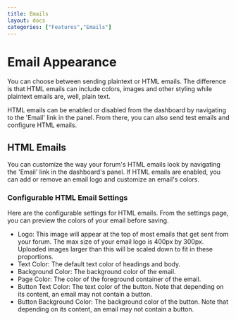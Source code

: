 ```yaml
---
title: Emails
layout: docs
categories: ["Features","Emails"]
---
```


# Email Appearance

You can choose between sending plaintext or HTML emails. The difference is that HTML emails can include colors, images and other styling while plaintext emails are, well, plain text.

HTML emails can be enabled or disabled from the dashboard by navigating to the 'Email' link in the panel. From there, you can also send test emails and configure HTML emails.

## HTML Emails

You can customize the way your forum's HTML emails look by navigating the 'Email' link in the dashboard's panel. If HTML emails are enabled, you can add or remove an email logo and customize an email's colors.

### Configurable HTML Email Settings

Here are the configurable settings for HTML emails. From the settings page, you can preview the colors of your email before saving.

* Logo: This image will appear at the top of most emails that get sent from your forum. The max size of your email logo is 400px by 300px. Uploaded images larger than this will be scaled down to fit in these proportions.
* Text Color: The default text color of headings and body.
* Background Color: The background color of the email.
* Page Color: The color of the foreground container of the email.
* Button Text Color: The text color of the button. Note that depending on its content, an email may not contain a button.
* Button Background Color: The background color of the button. Note that depending on its content, an email may not contain a button.
